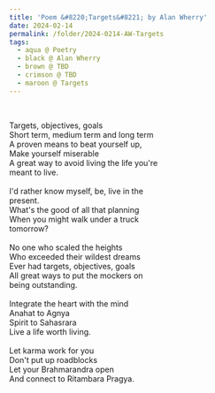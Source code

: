 ```yaml
---
title: 'Poem &#8220;Targets&#8221; by Alan Wherry'
date: 2024-02-14
permalink: /folder/2024-0214-AW-Targets
tags:
  - aqua @ Poetry
  - black @ Alan Wherry
  - brown @ TBD
  - crimson @ TBD
  - maroon @ Targets
---
```


<br>

<p>
Targets, objectives, goals<br>
Short term, medium term and long term<br> 
A proven means to beat yourself up,<br>
Make yourself miserable<br> 
A great way to avoid living the life you're<br> 
meant to live.<br>
<br>
I'd rather know myself, be, live in the<br> 
present.<br> 
What's the good of all that planning<br> 
When you might walk under a truck<br> 
tomorrow?<br>
<br>
No one who scaled the heights<br> 
Who exceeded their wildest dreams<br> 
Ever had targets, objectives, goals<br> 
All great ways to put the mockers on<br>
being outstanding.<br>
<br>
Integrate the heart with the mind<br> 
Anahat to Agnya<br> 
Spirit to Sahasrara<br> 
Live a life worth living.<br>
<br>
Let karma work for you<br> 
Don't put up roadblocks<br> 
Let your Brahmarandra open<br> 
And connect to Ritambara Pragya.<br>
</p>